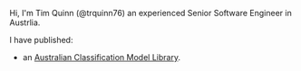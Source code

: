 Hi, I'm Tim Quinn (@trquinn76) an experienced Senior Software Engineer in Austrlia.

I have published:
- an [Australian Classification Model Library](https://github.com/trquinn76/classification).
